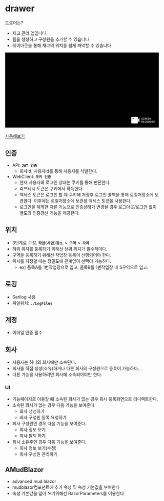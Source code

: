 # drawer
드로어는?
- 재고 관리 앱입니다
- 팀을 생성하고 구성원을 추가할 수 있습니다
- 레이아웃을 통해 재고의 위치를 쉽게 파악할 수 있습니다

![Inventory](./inventory.gif)

[사용해보기](https://drawer.duckdns.org)

## 인증
- API: **`JWT 인증`**
    - 회사Id, 사용자Id를 통해 사용자를 식별한다.
- WebClient: **`쿠키 인증`**
    - 현재 사용자의 로그인 상태는 쿠키를 통해 판단한다.
    - 리프레시 토큰은 쿠키에서 획득한다.
    - 액세스 토큰은 로그인 할 떄 쿠키에 저장후 로그인 콜백을 통해 로컬저장소에 보관한다. 이후에는 로컬저장소에 보관된 액세스 토큰을 사용한다.
    - 로그인을 제외한 다른 기능으로 인증상태가 변경될 경우 로그아웃/로그인 없이 별도의 인증갱신 기능을 제공한다.
    
 ## 위치
 - 3단계로 구성. **`작업(사업)장소 > 구역 > 자리`**
 - 하위 위치를 등록하기 위해선 상위 위치가 필수적이다.
- 구역을 등록하기 위해선 작업장 등록이 선행되어야 한다.
- 위치를 지정할 때는 정밀도에 관계없이 선택이 가능하다.
    - ex) 품목A를 1번작업장으로 입고. 품목B를 1번작업장 내 S구역으로 입고.


## 로깅
- Serilog 사용
- 파일위치:  **`./LogFiles`**

## 계정
- 이메일 인증 필수

## 회사
- 사용자는 하나의 회사에만 소속된다.
- 회사를 직접 생성(소유)하거나 다른 회사의 구성원으로 등록이 가능하다.
- 다른 기능을 사용하려면 회사에 소속되어야만 한다.

### UI
- 기능페이지로 이동할 떄 소속된 회사가 없는 경우 회사 등록화면으로 리디렉트한다.
- 소속된 회사가 없는 경우 다음 기능을 보여준다.
    - 회사 생성하기
    - 회사 구성원 등록 요청하기
- 회사 구성원인 경우 다음 기능을 보여준다.
    - 회사 정보 보기
    - 회사 탈퇴 하기
- 회사 소유주인 경우 다음 기능을 보여준다.
    - 회사 정보 보기(수정)
    - 회사 구성원 관리하기




## AMudBlazor
- advanced mud blazor
- mudblazor컴포넌트에 추가 속성 및 속성 기본값을 부여한다
- 속성 기본값을 덮어 쓰기위해선 RazorParameters를 이용한다
